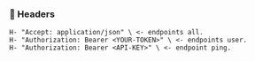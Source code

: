 ### 🧩 Headers
```plaintext
H- "Accept: application/json" \ <- endpoints all.
H- "Authorization: Bearer <YOUR-TOKEN>" \ <- endpoints user.
H- "Authorization: Bearer <API-KEY>" \ <- endpoint ping.
```